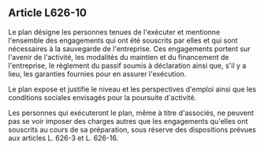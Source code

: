 Article L626-10
----
Le plan désigne les personnes tenues de l'exécuter et mentionne l'ensemble des
engagements qui ont été souscrits par elles et qui sont nécessaires à la
sauvegarde de l'entreprise. Ces engagements portent sur l'avenir de l'activité,
les modalités du maintien et du financement de l'entreprise, le règlement du
passif soumis à déclaration ainsi que, s'il y a lieu, les garanties fournies
pour en assurer l'exécution.

Le plan expose et justifie le niveau et les perspectives d'emploi ainsi que les
conditions sociales envisagés pour la poursuite d'activité.

Les personnes qui exécuteront le plan, même à titre d'associés, ne peuvent pas
se voir imposer des charges autres que les engagements qu'elles ont souscrits au
cours de sa préparation, sous réserve des dispositions prévues aux articles L.
626-3 et L. 626-16.
